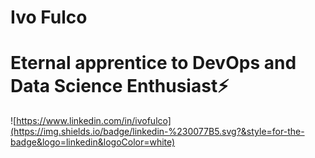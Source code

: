 # Ivo Fulco

# Eternal apprentice to DevOps and Data Science Enthusiast⚡


![https://www.linkedin.com/in/ivofulco](https://img.shields.io/badge/linkedin-%230077B5.svg?&style=for-the-badge&logo=linkedin&logoColor=white)

<!--
**ivofulco/ivofulco** is a ✨ _special_ ✨ repository because its `README.md` (this file) appears on your GitHub profile.




Here are some ideas to get you started:

- 🔭 I’m currently working on ...
- 🌱 I’m currently learning ...
- 👯 I’m looking to collaborate on ...
- 🤔 I’m looking for help with ...
- 💬 Ask me about ...
- 📫 How to reach me: ...
- 😄 Pronouns: ...
- ⚡ Fun fact: ...
-->
